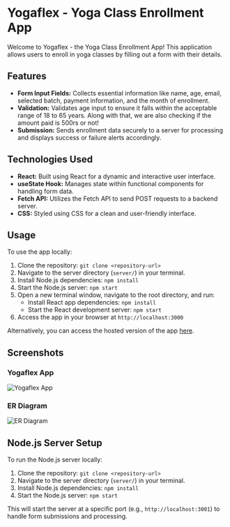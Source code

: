 # Yogaflex - Yoga Class Enrollment App

Welcome to Yogaflex - the Yoga Class Enrollment App! This application allows users to enroll in yoga classes by filling out a form with their details.

## Features

- **Form Input Fields:** Collects essential information like name, age, email, selected batch, payment information, and the month of enrollment.
- **Validation:** Validates age input to ensure it falls within the acceptable range of 18 to 65 years. Along with that, we are also checking if the amount paid is 500rs or not!
- **Submission:** Sends enrollment data securely to a server for processing and displays success or failure alerts accordingly.

## Technologies Used

- **React:** Built using React for a dynamic and interactive user interface.
- **useState Hook:** Manages state within functional components for handling form data.
- **Fetch API:** Utilizes the Fetch API to send POST requests to a backend server.
- **CSS:** Styled using CSS for a clean and user-friendly interface.

## Usage

To use the app locally:

1. Clone the repository: `git clone <repository-url>`
2. Navigate to the server directory (`server/`) in your terminal.
3. Install Node.js dependencies: `npm install`
4. Start the Node.js server: `npm start`
5. Open a new terminal window, navigate to the root directory, and run:
   - Install React app dependencies: `npm install`
   - Start the React development server: `npm start`
6. Access the app in your browser at `http://localhost:3000`

Alternatively, you can access the hosted version of the app [here](https://yogaflex.netlify.app/).

## Screenshots

### Yogaflex App
![Yogaflex App](https://github.com/nisheetkaran/YogaFlex/assets/77787531/8003c551-236a-4345-877a-2d12f864df41)

### ER Diagram
![ER Diagram](https://github.com/nisheetkaran/YogaFlex/assets/77787531/00fb4867-bf40-401c-ad78-7f10206679e1)

## Node.js Server Setup

To run the Node.js server locally:

1. Clone the repository: `git clone <repository-url>`
2. Navigate to the server directory (`server/`) in your terminal.
3. Install Node.js dependencies: `npm install`
4. Start the Node.js server: `npm start`

This will start the server at a specific port (e.g., `http://localhost:3001`) to handle form submissions and processing.
